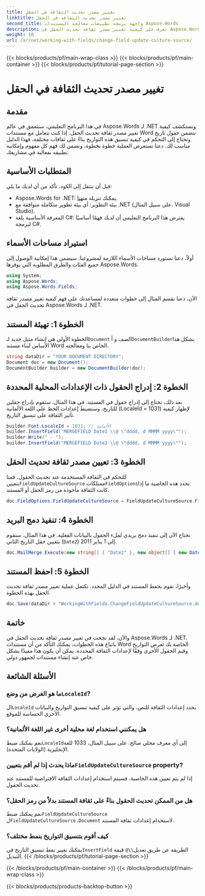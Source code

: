 ```yaml
---
title: تغيير مصدر تحديث الثقافة في الحقل
linktitle: تغيير مصدر تحديث الثقافة في الحقل
second_title: واجهة برمجة تطبيقات معالجة المستندات Aspose.Words
description: تعرف على كيفية تغيير مصدر ثقافة تحديث الحقل في Aspose.Words لـ .NET باستخدام هذا الدليل. يمكنك التحكم في تنسيق التاريخ بناءً على ثقافات مختلفة بسهولة.
weight: 10
url: /ar/net/working-with-fields/change-field-update-culture-source/
---
```


{{< blocks/products/pf/main-wrap-class >}}
{{< blocks/products/pf/main-container >}}
{{< blocks/products/pf/tutorial-page-section >}}

# تغيير مصدر تحديث الثقافة في الحقل

## مقدمة

في هذا البرنامج التعليمي، سنتعمق في عالم Aspose.Words لـ .NET ونستكشف كيفية تغيير مصدر ثقافة تحديث الحقل. إذا كنت تتعامل مع مستندات Word تتضمن حقول تاريخ وتحتاج إلى التحكم في كيفية تنسيق هذه التواريخ بناءً على ثقافات مختلفة، فهذا الدليل مناسب لك. دعنا نستعرض العملية خطوة بخطوة، ونضمن لك فهم كل مفهوم وإمكانية تطبيقه بفعالية في مشاريعك.

## المتطلبات الأساسية

قبل أن ننتقل إلى الكود، تأكد من أن لديك ما يلي:

-  Aspose.Words for .NET: يمكنك تنزيله من[هنا](https://releases.aspose.com/words/net/).
- بيئة التطوير: أي بيئة تطوير متكاملة متوافقة مع .NET (على سبيل المثال، Visual Studio).
- المعرفة الأساسية بلغة C#: يفترض هذا البرنامج التعليمي أن لديك فهمًا أساسيًا لبرمجة C#.

## استيراد مساحات الأسماء

أولاً، دعنا نستورد مساحات الأسماء اللازمة لمشروعنا. سيضمن هذا إمكانية الوصول إلى جميع الفئات والطرق المطلوبة التي يوفرها Aspose.Words.

```csharp
using System;
using Aspose.Words;
using Aspose.Words.Fields;
```

الآن، دعنا نقسم المثال إلى خطوات متعددة لمساعدتك على فهم كيفية تغيير مصدر ثقافة تحديث الحقل في Aspose.Words لـ .NET.

## الخطوة 1: تهيئة المستند

 الخطوة الأولى هي إنشاء مثيل جديد لـ`Document` الصف و أ`DocumentBuilder`يشكل هذا الأساس لبناء مستند Word الخاص بنا ومعالجته.

```csharp
string dataDir = "YOUR DOCUMENT DIRECTORY";
Document doc = new Document();
DocumentBuilder builder = new DocumentBuilder(doc);
```

## الخطوة 2: إدراج الحقول ذات الإعدادات المحلية المحددة

بعد ذلك، نحتاج إلى إدراج حقول في المستند. في هذا المثال، سنقوم بإدراج حقلين للتاريخ. وسنضبط إعدادات الخط على اللغة الألمانية (LocaleId = 1031) لإظهار كيفية تأثير الثقافة على تنسيق التاريخ.

```csharp
builder.Font.LocaleId = 1031; // الألمانية
builder.InsertField("MERGEFIELD Date1 \\@ \"dddd, d MMMM yyyy\"");
builder.Write(" - ");
builder.InsertField("MERGEFIELD Date2 \\@ \"dddd, d MMMM yyyy\"");
```

## الخطوة 3: تعيين مصدر ثقافة تحديث الحقل

 للتحكم في الثقافة المستخدمة عند تحديث الحقول، قمنا بتعيين`FieldUpdateCultureSource` ممتلكات`FieldOptions`تحدد هذه الخاصية ما إذا كانت الثقافة مأخوذة من رمز الحقل أو المستند.

```csharp
doc.FieldOptions.FieldUpdateCultureSource = FieldUpdateCultureSource.FieldCode;
```

## الخطوة 4: تنفيذ دمج البريد

نحتاج الآن إلى تنفيذ دمج بريدي لملء الحقول بالبيانات الفعلية. في هذا المثال، سنقوم بتعيين حقل التاريخ الثاني (`Date2`) إلى 1 يناير 2011.

```csharp
doc.MailMerge.Execute(new string[] { "Date2" }, new object[] { new DateTime(2011, 1, 1) });
```

## الخطوة 5: احفظ المستند

وأخيرًا، نقوم بحفظ المستند في الدليل المحدد. تكتمل عملية تغيير مصدر ثقافة تحديث الحقل بهذه الخطوة.

```csharp
doc.Save(dataDir + "WorkingWithFields.ChangeFieldUpdateCultureSource.docx");
```

## خاتمة

والآن، لقد نجحت في تغيير مصدر ثقافة تحديث الحقل في Aspose.Words لـ .NET. باتباع هذه الخطوات، يمكنك التأكد من أن مستندات Word الخاصة بك تعرض التواريخ وقيم الحقول الأخرى وفقًا لإعدادات الثقافة المحددة. يمكن أن يكون هذا مفيدًا بشكل خاص عند إنشاء مستندات لجمهور دولي.

## الأسئلة الشائعة

###  ما هو الغرض من وضع`LocaleId`?
 ال`LocaleId` يحدد إعدادات الثقافة للنص، والتي تؤثر على كيفية تنسيق التواريخ والبيانات الأخرى الحساسة للموقع.

### هل يمكنني استخدام لغة محلية أخرى غير اللغة الألمانية؟
 نعم يمكنك ضبط`LocaleId`إلى أي معرف محلي صالح. على سبيل المثال، 1033 للغة الإنجليزية (الولايات المتحدة).

###  ماذا يحدث إذا لم أقم بتعيين`FieldUpdateCultureSource` property?
إذا لم يتم تعيين هذه الخاصية، فسيتم استخدام إعدادات الثقافة الافتراضية للمستند عند تحديث الحقول.

### هل من الممكن تحديث الحقول بناءً على ثقافة المستند بدلاً من رمز الحقل؟
 نعم يمكنك ضبط`FieldUpdateCultureSource` ل`FieldUpdateCultureSource.Document` لاستخدام إعدادات ثقافة المستند.

### كيف أقوم بتنسيق التواريخ بنمط مختلف؟
 يمكنك تغيير نمط تنسيق التاريخ في`InsertField` الطريقة عن طريق تعديل`\\@` قيمة التبديل.
{{< /blocks/products/pf/tutorial-page-section >}}

{{< /blocks/products/pf/main-container >}}
{{< /blocks/products/pf/main-wrap-class >}}

{{< blocks/products/products-backtop-button >}}
